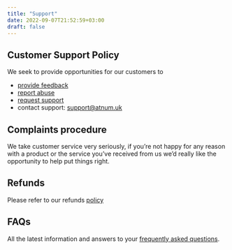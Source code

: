 ```yaml
---
title: "Support"
date: 2022-09-07T21:52:59+03:00
draft: false
---
```

 
Customer Support Policy
--
 
We seek to provide opportunities for our customers to
- [provide feedback](https://meetushere.com/footpages/sup)
- [report abuse ](https://meetushere.com/footpages/abu)
- [request support](https://meetushere.com/footpages/sup)
- contact support: support@atnum.uk
 
Complaints procedure
--
We take customer service very seriously, if you’re not happy for any reason with a product or the service you’ve received from us we’d really like the opportunity to help put things right. 
 
Refunds
--
Please refer to our refunds [policy](/refunds)
 
FAQs
--
All the latest information and answers to your [frequently asked questions](https://meetushere.com/faqs).